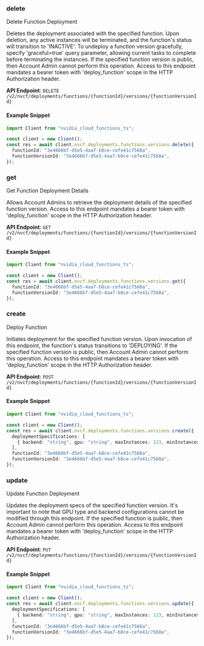 
### delete <a name="delete"></a>
Delete Function Deployment

Deletes the deployment associated with the specified function. Upon  deletion, any active instances will be terminated, and the function's status  will transition to 'INACTIVE'. To undeploy a function version gracefully,  specify 'graceful=true' query parameter, allowing current tasks to complete  before terminating the instances. If the specified function version is public,  then Account Admin cannot perform this operation. Access to this endpoint mandates a bearer token with 'deploy_function' scope in the  HTTP Authorization header. 

**API Endpoint**: `DELETE /v2/nvcf/deployments/functions/{functionId}/versions/{functionVersionId}`

#### Example Snippet

```typescript
import Client from "nvidia_cloud_functions_ts";

const client = new Client();
const res = await client.nvcf.deployments.functions.versions.delete({
  functionId: "3e4666bf-d5e5-4aa7-b8ce-cefe41c7568a",
  functionVersionId: "3e4666bf-d5e5-4aa7-b8ce-cefe41c7568a",
});
```

### get <a name="get"></a>
Get Function Deployment Details

Allows Account Admins to retrieve the deployment details of the specified  function version. Access to this endpoint mandates a bearer token with 'deploy_function' scope in the  HTTP Authorization header. 

**API Endpoint**: `GET /v2/nvcf/deployments/functions/{functionId}/versions/{functionVersionId}`

#### Example Snippet

```typescript
import Client from "nvidia_cloud_functions_ts";

const client = new Client();
const res = await client.nvcf.deployments.functions.versions.get({
  functionId: "3e4666bf-d5e5-4aa7-b8ce-cefe41c7568a",
  functionVersionId: "3e4666bf-d5e5-4aa7-b8ce-cefe41c7568a",
});
```

### create <a name="create"></a>
Deploy Function

Initiates deployment for the specified function version. Upon invocation of  this endpoint, the function's status transitions to 'DEPLOYING'. If the  specified function version is public, then Account Admin cannot perform this  operation. Access to this endpoint mandates a bearer token with 'deploy_function' scope in the  HTTP Authorization header. 

**API Endpoint**: `POST /v2/nvcf/deployments/functions/{functionId}/versions/{functionVersionId}`

#### Example Snippet

```typescript
import Client from "nvidia_cloud_functions_ts";

const client = new Client();
const res = await client.nvcf.deployments.functions.versions.create({
  deploymentSpecifications: [
    { backend: "string", gpu: "string", maxInstances: 123, minInstances: 123 },
  ],
  functionId: "3e4666bf-d5e5-4aa7-b8ce-cefe41c7568a",
  functionVersionId: "3e4666bf-d5e5-4aa7-b8ce-cefe41c7568a",
});
```

### update <a name="update"></a>
Update Function Deployment

Updates the deployment specs of the specified function version. It's important  to note that GPU type and backend configurations cannot be modified through  this endpoint. If the specified function is public, then Account Admin cannot  perform this operation. Access to this endpoint mandates a bearer token with 'deploy_function' scope in the  HTTP Authorization header. 

**API Endpoint**: `PUT /v2/nvcf/deployments/functions/{functionId}/versions/{functionVersionId}`

#### Example Snippet

```typescript
import Client from "nvidia_cloud_functions_ts";

const client = new Client();
const res = await client.nvcf.deployments.functions.versions.update({
  deploymentSpecifications: [
    { backend: "string", gpu: "string", maxInstances: 123, minInstances: 123 },
  ],
  functionId: "3e4666bf-d5e5-4aa7-b8ce-cefe41c7568a",
  functionVersionId: "3e4666bf-d5e5-4aa7-b8ce-cefe41c7568a",
});
```
